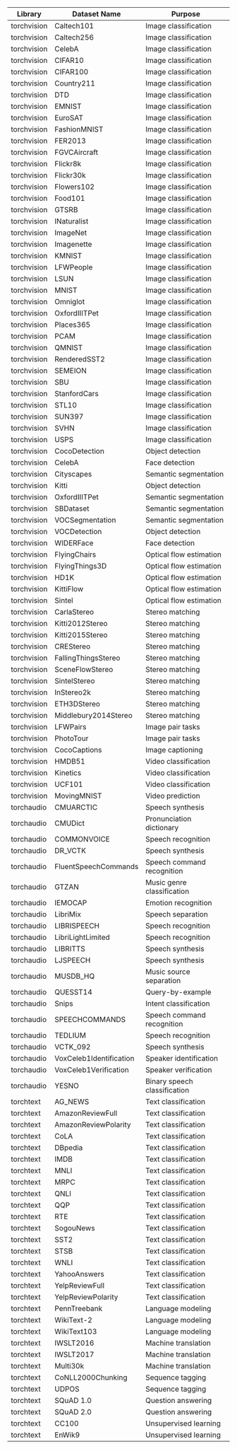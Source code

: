 | Library     | Dataset Name           | Purpose                    |
|-------------|------------------------|----------------------------|
| torchvision | Caltech101             | Image classification       |
| torchvision | Caltech256             | Image classification       |
| torchvision | CelebA                 | Image classification       |
| torchvision | CIFAR10                | Image classification       |
| torchvision | CIFAR100               | Image classification       |
| torchvision | Country211             | Image classification       |
| torchvision | DTD                    | Image classification       |
| torchvision | EMNIST                 | Image classification       |
| torchvision | EuroSAT                | Image classification       |
| torchvision | FashionMNIST           | Image classification       |
| torchvision | FER2013                | Image classification       |
| torchvision | FGVCAircraft           | Image classification       |
| torchvision | Flickr8k               | Image classification       |
| torchvision | Flickr30k              | Image classification       |
| torchvision | Flowers102             | Image classification       |
| torchvision | Food101                | Image classification       |
| torchvision | GTSRB                  | Image classification       |
| torchvision | INaturalist            | Image classification       |
| torchvision | ImageNet               | Image classification       |
| torchvision | Imagenette             | Image classification       |
| torchvision | KMNIST                 | Image classification       |
| torchvision | LFWPeople              | Image classification       |
| torchvision | LSUN                   | Image classification       |
| torchvision | MNIST                  | Image classification       |
| torchvision | Omniglot               | Image classification       |
| torchvision | OxfordIIITPet          | Image classification       |
| torchvision | Places365              | Image classification       |
| torchvision | PCAM                   | Image classification       |
| torchvision | QMNIST                 | Image classification       |
| torchvision | RenderedSST2           | Image classification       |
| torchvision | SEMEION                | Image classification       |
| torchvision | SBU                    | Image classification       |
| torchvision | StanfordCars           | Image classification       |
| torchvision | STL10                  | Image classification       |
| torchvision | SUN397                 | Image classification       |
| torchvision | SVHN                   | Image classification       |
| torchvision | USPS                   | Image classification       |
| torchvision | CocoDetection          | Object detection           |
| torchvision | CelebA                 | Face detection             |
| torchvision | Cityscapes             | Semantic segmentation      |
| torchvision | Kitti                  | Object detection           |
| torchvision | OxfordIIITPet          | Semantic segmentation      |
| torchvision | SBDataset              | Semantic segmentation      |
| torchvision | VOCSegmentation        | Semantic segmentation      |
| torchvision | VOCDetection           | Object detection           |
| torchvision | WIDERFace              | Face detection             |
| torchvision | FlyingChairs           | Optical flow estimation    |
| torchvision | FlyingThings3D         | Optical flow estimation    |
| torchvision | HD1K                   | Optical flow estimation    |
| torchvision | KittiFlow              | Optical flow estimation    |
| torchvision | Sintel                 | Optical flow estimation    |
| torchvision | CarlaStereo            | Stereo matching            |
| torchvision | Kitti2012Stereo        | Stereo matching            |
| torchvision | Kitti2015Stereo        | Stereo matching            |
| torchvision | CREStereo              | Stereo matching            |
| torchvision | FallingThingsStereo    | Stereo matching            |
| torchvision | SceneFlowStereo        | Stereo matching            |
| torchvision | SintelStereo           | Stereo matching            |
| torchvision | InStereo2k             | Stereo matching            |
| torchvision | ETH3DStereo            | Stereo matching            |
| torchvision | Middlebury2014Stereo   | Stereo matching            |
| torchvision | LFWPairs               | Image pair tasks           |
| torchvision | PhotoTour              | Image pair tasks           |
| torchvision | CocoCaptions           | Image captioning           |
| torchvision | HMDB51                 | Video classification       |
| torchvision | Kinetics               | Video classification       |
| torchvision | UCF101                 | Video classification       |
| torchvision | MovingMNIST            | Video prediction           |
| torchaudio  | CMUARCTIC              | Speech synthesis           |
| torchaudio  | CMUDict                | Pronunciation dictionary   |
| torchaudio  | COMMONVOICE            | Speech recognition         |
| torchaudio  | DR_VCTK                | Speech synthesis           |
| torchaudio  | FluentSpeechCommands   | Speech command recognition |
| torchaudio  | GTZAN                  | Music genre classification |
| torchaudio  | IEMOCAP                | Emotion recognition        |
| torchaudio  | LibriMix               | Speech separation          |
| torchaudio  | LIBRISPEECH            | Speech recognition         |
| torchaudio  | LibriLightLimited      | Speech recognition         |
| torchaudio  | LIBRITTS               | Speech synthesis           |
| torchaudio  | LJSPEECH               | Speech synthesis           |
| torchaudio  | MUSDB_HQ               | Music source separation    |
| torchaudio  | QUESST14               | Query-by-example           |
| torchaudio  | Snips                  | Intent classification      |
| torchaudio  | SPEECHCOMMANDS         | Speech command recognition |
| torchaudio  | TEDLIUM                | Speech recognition         |
| torchaudio  | VCTK_092               | Speech synthesis           |
| torchaudio  | VoxCeleb1Identification| Speaker identification     |
| torchaudio  | VoxCeleb1Verification  | Speaker verification       |
| torchaudio  | YESNO                  | Binary speech classification |
| torchtext   | AG_NEWS                | Text classification        |
| torchtext   | AmazonReviewFull       | Text classification        |
| torchtext   | AmazonReviewPolarity   | Text classification        |
| torchtext   | CoLA                   | Text classification        |
| torchtext   | DBpedia                | Text classification        |
| torchtext   | IMDB                   | Text classification        |
| torchtext   | MNLI                   | Text classification        |
| torchtext   | MRPC                   | Text classification        |
| torchtext   | QNLI                   | Text classification        |
| torchtext   | QQP                    | Text classification        |
| torchtext   | RTE                    | Text classification        |
| torchtext   | SogouNews              | Text classification        |
| torchtext   | SST2                   | Text classification        |
| torchtext   | STSB                   | Text classification        |
| torchtext   | WNLI                   | Text classification        |
| torchtext   | YahooAnswers           | Text classification        |
| torchtext   | YelpReviewFull         | Text classification        |
| torchtext   | YelpReviewPolarity     | Text classification        |
| torchtext   | PennTreebank           | Language modeling          |
| torchtext   | WikiText-2             | Language modeling          |
| torchtext   | WikiText103            | Language modeling          |
| torchtext   | IWSLT2016              | Machine translation        |
| torchtext   | IWSLT2017              | Machine translation        |
| torchtext   | Multi30k               | Machine translation        |
| torchtext   | CoNLL2000Chunking      | Sequence tagging           |
| torchtext   | UDPOS                  | Sequence tagging           |
| torchtext   | SQuAD 1.0              | Question answering         |
| torchtext   | SQuAD 2.0              | Question answering         |
| torchtext   | CC100                  | Unsupervised learning      |
| torchtext   | EnWik9                 | Unsupervised learning      |